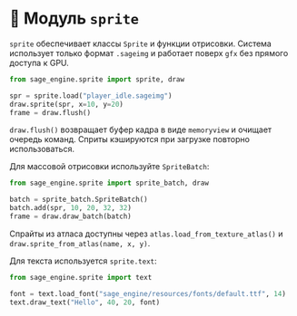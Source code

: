 # 📘 Модуль `sprite`

`sprite` обеспечивает классы `Sprite` и функции отрисовки. Система использует только формат `.sageimg` и работает поверх `gfx` без прямого доступа к GPU.

```python
from sage_engine.sprite import sprite, draw

spr = sprite.load("player_idle.sageimg")
draw.sprite(spr, x=10, y=20)
frame = draw.flush()
```

`draw.flush()` возвращает буфер кадра в виде `memoryview` и очищает очередь команд.
Сприты кэшируются при загрузке повторно использоваться.

Для массовой отрисовки используйте `SpriteBatch`:

```python
from sage_engine.sprite import sprite_batch, draw

batch = sprite_batch.SpriteBatch()
batch.add(spr, 10, 20, 32, 32)
frame = draw.draw_batch(batch)
```

Спрайты из атласа доступны через `atlas.load_from_texture_atlas()` и
`draw.sprite_from_atlas(name, x, y)`.

Для текста используется `sprite.text`:
```python
from sage_engine.sprite import text

font = text.load_font("sage_engine/resources/fonts/default.ttf", 14)
text.draw_text("Hello", 40, 20, font)
```
